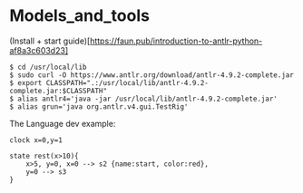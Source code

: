# Models_and_tools

(Install + start guide)[https://faun.pub/introduction-to-antlr-python-af8a3c603d23]
```
$ cd /usr/local/lib
$ sudo curl -O https://www.antlr.org/download/antlr-4.9.2-complete.jar
$ export CLASSPATH=".:/usr/local/lib/antlr-4.9.2-complete.jar:$CLASSPATH"
$ alias antlr4='java -jar /usr/local/lib/antlr-4.9.2-complete.jar'
$ alias grun='java org.antlr.v4.gui.TestRig'
```

The Language dev example:
```
clock x=0,y=1

state rest(x>10){
    x>5, y=0, x=0 --> s2 {name:start, color:red},
    y=0 --> s3
}
```




